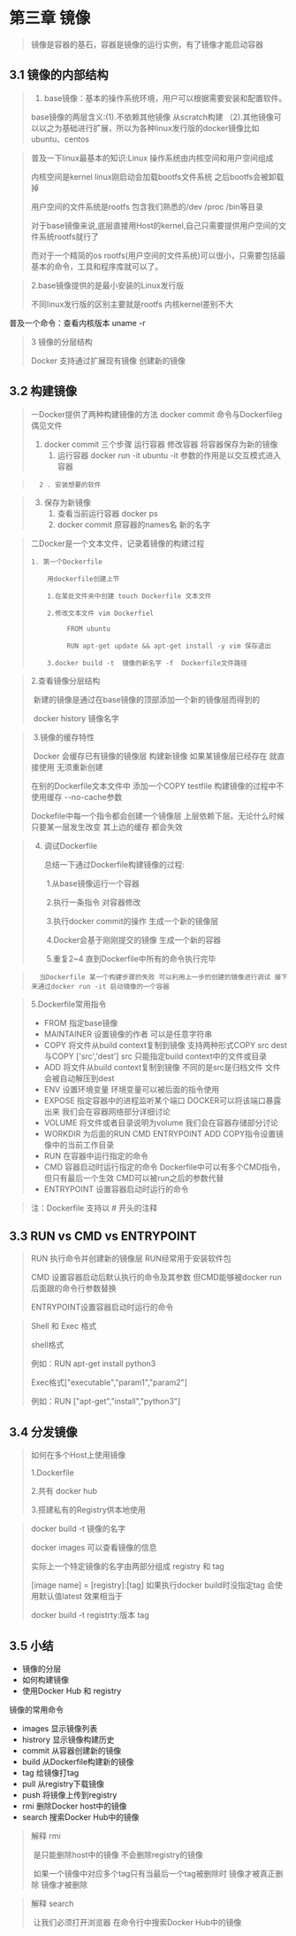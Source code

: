 # 第三章   镜像

> 镜像是容器的基石，容器是镜像的运行实例，有了镜像才能启动容器

## 3.1 镜像的内部结构

> 1. base镜像：基本的操作系统环境，用户可以根据需要安装和配置软件。
>
> base镜像的两层含义:(1).不依赖其他镜像 从scratch构建 （2).其他镜像可以以之为基础进行扩展，所以为各种linux发行版的docker镜像比如ubuntu、centos

> 普及一下linux最基本的知识:Linux 操作系统由内核空间和用户空间组成
>
> 内核空间是kernel linux刚启动会加载bootfs文件系统 之后bootfs会被卸载掉
>
> 用户空间的文件系统是rootfs 包含我们熟悉的/dev /proc /bin等目录
>
> 对于base镜像来说,底层直接用Host的kernel,自己只需要提供用户空间的文件系统rootfs就行了
>
> 而对于一个精简的os rootfs(用户空间的文件系统)可以很小，只需要包括最基本的命令，工具和程序库就可以了。

> 2.base镜像提供的是最小安装的Linux发行版 
>
> 不同linux发行版的区别主要就是rootfs 内核kernel差别不大

普及一个命令：查看内核版本 uname -r

> 3  镜像的分层结构
>
> Docker 支持通过扩展现有镜像 创建新的镜像

##  3.2 构建镜像

> 一Docker提供了两种构建镜像的方法 docker commit 命令与Dockerfileg偶见文件
>
> 1. docker commit 三个步骤  运行容器 修改容器 将容器保存为新的镜像
>    1.  运行容器 docker run -it ubuntu  -it 参数的作用是以交互模式进入容器

>       2 . 安装想要的软件

> 3. 保存为新镜像 
>    1. 查看当前运行容器 docker ps
>    2. docker commit 原容器的names名 新的名字

> 二Docker是一个文本文件，记录着镜像的构建过程
>
>     1. 第一个Dockerfile
>        
>         用dockerfile创建上节
>        
>         1.在某处文件夹中创建 touch Dockerfile 文本文件 
>        
>         2.修改文本文件 vim Dockerfiel  
>        
>              FROM ubuntu
>        
>              RUN apt-get update && apt-get install -y vim 保存退出
>        
>         3.docker build -t  镜像的新名字 -f  Dockerfile文件路径 

>    2.查看镜像分层结构
>
> ​      新建的镜像是通过在base镜像的顶部添加一个新的镜像层而得到的
>
> ​      docker history 镜像名字

> ​    3.镜像的缓存特性
>
> ​     Docker 会缓存已有镜像的镜像层  构建新镜像 如果某镜像层已经存在 就直接使用 无须重新创建
>
>    在别的Dockerfile文本文件中 添加一个COPY  testfile  构建镜像的过程中不使用缓存 --no-cache参数
>
>   Dockefile中每一个指令都会创建一个镜像层 上层依赖下层。无论什么时候 只要某一层发生改变 其上边的缓存		   都会失效

> 4. 调试Dockerfile 
>
>      总结一下通过Dockerfile构建镜像的过程:
>
>    ​	1.从base镜像运行一个容器
>
>    ​	2.执行一条指令 对容器修改
>
>    ​        3.执行docker commit的操作 生成一个新的镜像层
>
>    ​	4.Docker会基于刚刚提交的镜像 生成一个新的容器
>
>    ​	5.重复2~4 直到Dockerfile中所有的命令执行完毕	

>    	当Dockerfile 某一个构建步骤的失败 可以利用上一步的创建的镜像进行调试 接下来通过docker run -it 启动镜像的一个容器

>    5.Dockerfile常用指令
>
>  - FROM 指定base镜像
>  - MAINTAINER 设置镜像的作者 可以是任意字符串
>  - COPY 将文件从build context复制到镜像  支持两种形式COPY src dest 与COPY ['src','dest'] src 只能指定build context中的文件或目录
>  - ADD 将文件从build context复制到镜像 不同的是src是归档文件 文件会被自动解压到dest
>  - ENV 设置环境变量 环境变量可以被后面的指令使用
>  - EXPOSE 指定容器中的进程监听某个端口 DOCKER可以将该端口暴露出来 我们会在容器网络部分详细讨论
>  - VOLUME 将文件或者目录说明为volume 我们会在容器存储部分讨论
>  - WORKDIR 为后面的RUN CMD ENTRYPOINT ADD COPY指令设置镜像中的当前工作目录
>  - RUN 在容器中运行指定的命令
>  - CMD 容器启动时运行指定的命令 Dockerfile中可以有多个CMD指令，但只有最后一个生效 CMD可以被run之后的参数代替
>  - ENTRYPOINT 设置容器启动时运行的命令

> 注：Dockerfile 支持以 # 开头的注释

## 3.3 RUN vs CMD vs ENTRYPOINT

> RUN 执行命令并创建新的镜像层 RUN经常用于安装软件包
>
> CMD 设置容器启动后默认执行的命令及其参数 但CMD能够被docker run后面跟的命令行参数替换
>
> ENTRYPOINT设置容器启动时运行的命令

> Shell 和 Exec 格式
>
> shell格式 <instruction> <command>
>
> 例如：RUN apt-get install python3
>
> Exec格式<instruction>["executable","param1","param2"]
>
> 例如：RUN ["apt-get","install","python3"]

## 3.4 分发镜像

> 如何在多个Host上使用镜像
>
> 1.Dockerfile
>
> 2.共有 docker hub
>
> 3.搭建私有的Registry供本地使用

> docker build -t 镜像的名字 
>
> docker images 可以查看镜像的信息
>
> 实际上一个特定镜像的名字由两部分组成 registry 和 tag
>
> [image name] = [registry]:[tag]  如果执行docker build时没指定tag 会使用默认值latest 效果相当于
>
> docker build -t registrty:版本 tag

## 3.5 小结

- 镜像的分层
- 如何构建镜像
- 使用Docker Hub 和 registry

镜像的常用命令

 - images 显示镜像列表
 - histrory 显示镜像构建历史
 - commit 从容器创建新的镜像
 - build 从Dockerfile构建新的镜像
 - tag 给镜像打tag
 - pull 从registry下载镜像
 - push 将镜像上传到registry
 - rmi 删除Docker host中的镜像
 - search 搜索Docker Hub中的镜像

> 解释       rmi
>
> ​	  是只能删除host中的镜像 不会删除registry的镜像
>
> ​	  如果一个镜像中对应多个tag只有当最后一个tag被删除时 镜像才被真正删除 镜像才被删除

> 解释      search 
>
> ​	  让我们必须打开浏览器 在命令行中搜索Docker Hub中的镜像